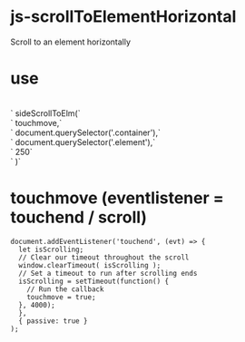 # js-scrollToElementHorizontal
Scroll to an element horizontally

# use
<br>
`      sideScrollToElm(`<br>
`      touchmove,`<br>
`        document.querySelector('.container'),`<br>
`        document.querySelector('.element'),`<br>
`        250`<br>
`      )`<br>

# touchmove (eventlistener = touchend / scroll)

`document.addEventListener('touchend', (evt) => {`<br>
`  let isScrolling;`<br>
`  // Clear our timeout throughout the scroll`<br>
`  window.clearTimeout( isScrolling );`<br>
`  // Set a timeout to run after scrolling ends`<br>
`  isScrolling = setTimeout(function() {`<br>
`    // Run the callback`<br>
`    touchmove = true;`<br>
`  }, 4000);`<br>
`  },`<br>
`  { passive: true }`<br>
`);`<br>
